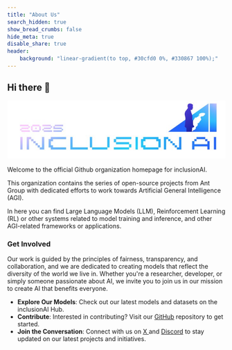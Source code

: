 ```yaml
---
title: "About Us"
search_hidden: true
show_bread_crumbs: false
hide_meta: true
disable_share: true
header:
    background: "linear-gradient(to top, #30cfd0 0%, #330867 100%);"
---
```

## Hi there 👋

![banner](/img/banner.png)

Welcome to the official Github organization homepage for inclusionAI.

This organization contains the series of open-source projects from Ant Group with dedicated efforts to work towards Artificial General Intelligence (AGI).

In here you can find Large Language Models (LLM), Reinforcement Learning (RL) or other systems related to model training and inference, and other AGI-related frameworks or applications.

### Get Involved

Our work is guided by the principles of fairness, transparency, and collaboration, and we are dedicated to creating models that reflect the diversity of the world we live in.
Whether you're a researcher, developer, or simply someone passionate about AI, we invite you to join us in our mission to create AI that benefits everyone.

- **Explore Our Models**: Check out our latest models and datasets on the inclusionAI Hub.
- **Contribute**: Interested in contributing? Visit our [GitHub](https://github.com/inclusionAI) repository to get started.
- **Join the Conversation**: Connect with us on [ X ](https://x.com/ant_oss) and [Discord](https://discord.gg/2X4zBSz9c6) to stay updated on our latest projects and initiatives.


